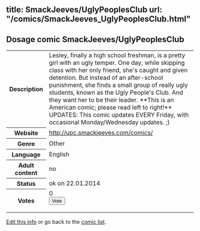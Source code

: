 title: SmackJeeves/UglyPeoplesClub
url: "/comics/SmackJeeves_UglyPeoplesClub.html"
---
Dosage comic SmackJeeves/UglyPeoplesClub
-----------------------------------------

<p id="msg"></p>
<script type="text/javascript">
if (window.location.search === '?edit_info_mail=sent_ok') {
  var elem = document.getElementById("msg");
  elem.innerHTML = 'Edited information sucessfully sent for review, which is usually done daily. Thanks!';
  elem.className = 'ok';
}
</script>
<table class="comicinfo">
<tr>
<th>Description</th><td>Lesley, finally a high school freshman, is a pretty girl with an ugly temper. One day, while skipping class with her only friend, she's caught and given detention. But instead of an after-school punishment, she finds a small group of really ugly students, known as the Ugly People's Club. And they want her to be their leader. **This is an American comic; please read left to right!** UPDATES: This comic updates EVERY Friday, with occasional Monday/Wednesday updates. ;)</td>
</tr>
<tr>
<th>Website</th><td><a href="http://upc.smackjeeves.com/comics/">http://upc.smackjeeves.com/comics/</a></td>
</tr>
<tr>
<th>Genre</th><td>Other</td>
</tr>
<tr>
<th>Language</th><td>English</td>
</tr>
<tr>
<th>Adult content</th><td>no</td>
</tr>
<tr>
<th>Status</th><td>ok on 22.01.2014</td>
</tr>
<tr>
<th>Votes</th><td>0
<form action="http://gaecounter.appspot.com/count/" method="POST">
<input name="name" type="hidden" value="SmackJeeves_UglyPeoplesClub"/>
<input name="uid" type="hidden" id="voteuid" value=""/>
<input type="submit" value="Vote"/>
</form>
</td>
</tr>
</table>
<script type="text/javascript">
var ua = navigator.userAgent;
document.getElementById("voteuid").value = ua.replace(/[^a-zA-Z0-9\._:]/g , "_");;
</script>

[Edit this info](SmackJeeves_UglyPeoplesClub_edit.html) or go back to the [comic list](../comic-index.html).
